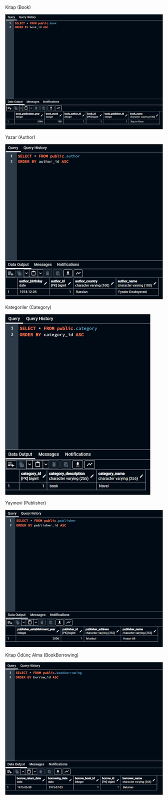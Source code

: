 Kitap (Book)

![book.PNG](images%2Fbook.PNG)

Yazar (Author)

![author.PNG](images%2Fauthor.PNG)

Kategoriler (Category)

![category.PNG](images%2Fcategory.PNG)

Yayınevi (Publisher)

![publisher.PNG](images%2Fpublisher.PNG)

Kitap Ödünç Alma (BookBorrowing)

![BookBorrowing.PNG](images%2FBookBorrowing.PNG)
